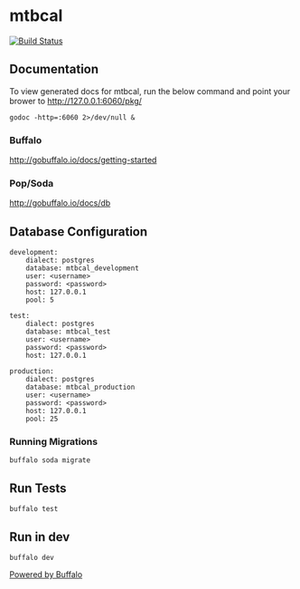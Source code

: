 # mtbcal

[![Build Status](https://travis-ci.org/slashk/mtbcal.svg?branch=master)](https://travis-ci.org/slashk/mtbcal)

## Documentation

To view generated docs for mtbcal, run the below command and point your brower to http://127.0.0.1:6060/pkg/

    godoc -http=:6060 2>/dev/null &

### Buffalo

http://gobuffalo.io/docs/getting-started

### Pop/Soda

http://gobuffalo.io/docs/db

## Database Configuration

 	development:
 		dialect: postgres
 		database: mtbcal_development
 		user: <username>
 		password: <password>
 		host: 127.0.0.1
 		pool: 5

 	test:
 		dialect: postgres
 		database: mtbcal_test
 		user: <username>
 		password: <password>
 		host: 127.0.0.1

 	production:
 		dialect: postgres
 		database: mtbcal_production
 		user: <username>
 		password: <password>
 		host: 127.0.0.1
 		pool: 25

 ### Running Migrations

    buffalo soda migrate

 ## Run Tests

    buffalo test

 ## Run in dev

    buffalo dev

[Powered by Buffalo](http://gobuffalo.io)

